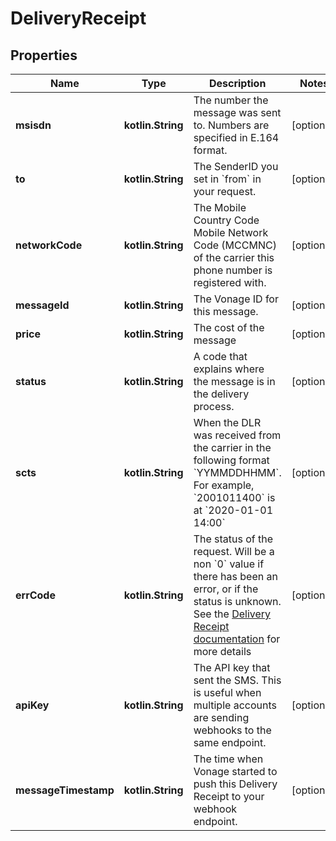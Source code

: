 
# DeliveryReceipt

## Properties
| Name | Type | Description | Notes |
| ------------ | ------------- | ------------- | ------------- |
| **msisdn** | **kotlin.String** | The number the message was sent to. Numbers are specified in E.164 format. |  [optional] |
| **to** | **kotlin.String** | The SenderID you set in &#x60;from&#x60; in your request. |  [optional] |
| **networkCode** | **kotlin.String** | The Mobile Country Code Mobile Network Code (MCCMNC) of the carrier this phone number is registered with. |  [optional] |
| **messageId** | **kotlin.String** | The Vonage ID for this message. |  [optional] |
| **price** | **kotlin.String** | The cost of the message |  [optional] |
| **status** | **kotlin.String** | A code that explains where the message is in the delivery process. |  [optional] |
| **scts** | **kotlin.String** | When the DLR was received from the carrier in the following format &#x60;YYMMDDHHMM&#x60;. For example, &#x60;2001011400&#x60; is at &#x60;2020-01-01 14:00&#x60; |  [optional] |
| **errCode** | **kotlin.String** | The status of the request. Will be a non &#x60;0&#x60; value if there has been an error, or if the status is unknown. See the [Delivery Receipt documentation](/messaging/sms/guides/delivery-receipts#dlr-error-codes) for more details |  [optional] |
| **apiKey** | **kotlin.String** | The API key that sent the SMS. This is useful when multiple accounts are sending webhooks to the same endpoint. |  [optional] |
| **messageTimestamp** | **kotlin.String** | The time when Vonage started to push this Delivery Receipt to your webhook endpoint. |  [optional] |



